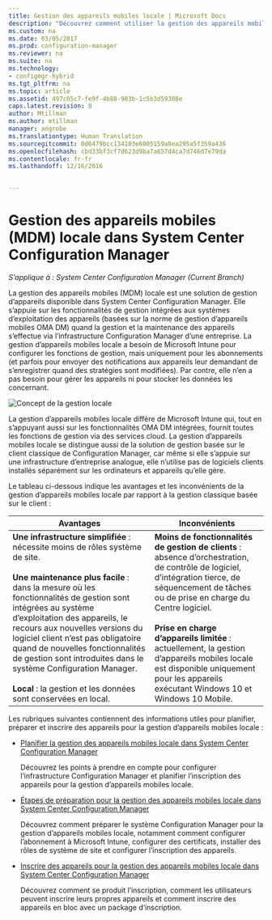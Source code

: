 ```yaml
---
title: Gestion des appareils mobiles locale | Microsoft Docs
description: "Découvrez comment utiliser la gestion des appareils mobiles locale, une méthode de gestion d’appareils disponible dans System Center Configuration Manager."
ms.custom: na
ms.date: 03/05/2017
ms.prod: configuration-manager
ms.reviewer: na
ms.suite: na
ms.technology:
- configmgr-hybrid
ms.tgt_pltfrm: na
ms.topic: article
ms.assetid: 497c05c7-fe9f-4b88-983b-1c5b3d59308e
caps.latest.revision: 8
author: Mtillman
ms.author: mtillman
manager: angrobe
ms.translationtype: Human Translation
ms.sourcegitcommit: 0d6479bcc134103e6005159a8ea295a5f359a436
ms.openlocfilehash: cbd33bf3cf7d623d9ba7a657d4ca7d746d7e79da
ms.contentlocale: fr-fr
ms.lasthandoff: 12/16/2016


---
```

# <a name="on-premises-mobile-device-management-mdm-in-system-center-configuration-manager"></a>Gestion des appareils mobiles (MDM) locale dans System Center Configuration Manager

*S’applique à : System Center Configuration Manager (Current Branch)*

La gestion des appareils mobiles (MDM) locale est une solution de gestion d’appareils disponible dans System Center Configuration Manager. Elle s’appuie sur les fonctionnalités de gestion intégrées aux systèmes d’exploitation des appareils (basées sur la norme de gestion d’appareils mobiles OMA DM) quand la gestion et la maintenance des appareils s’effectue via l’infrastructure Configuration Manager d’une entreprise. La gestion d’appareils mobiles locale a besoin de Microsoft Intune pour configurer les fonctions de gestion, mais uniquement pour les abonnements (et parfois pour envoyer des notifications aux appareils leur demandant de s’enregistrer quand des stratégies sont modifiées). Par contre, elle n’en a pas besoin pour gérer les appareils ni pour stocker les données les concernant.  

 ![Concept de la gestion locale](media/On-premises-conceptual.png)  

 La gestion d’appareils mobiles locale diffère de Microsoft Intune qui, tout en s’appuyant aussi sur les fonctionnalités OMA DM intégrées, fournit toutes les fonctions de gestion via des services cloud.  La gestion d’appareils mobiles locale se distingue aussi de la solution de gestion basée sur le client classique de Configuration Manager, car même si elle s’appuie sur une infrastructure d’entreprise analogue, elle n’utilise pas de logiciels clients installés séparément sur les ordinateurs et appareils qu’elle gère.  

 Le tableau ci-dessous indique les avantages et les inconvénients de la gestion d’appareils mobiles locale par rapport à la gestion classique basée sur le client :  

|Avantages|Inconvénients|  
|----------------|-------------------|  
|**Une infrastructure simplifiée** : nécessite moins de rôles système de site.<br /><br /> **Une maintenance plus facile** : dans la mesure où les fonctionnalités de gestion sont intégrées au système d’exploitation des appareils, le recours aux nouvelles versions du logiciel client n’est pas obligatoire quand de nouvelles fonctionnalités de gestion sont introduites dans le système Configuration Manager.<br /><br /> **Local** : la gestion et les données sont conservées en local.|**Moins de fonctionnalités de gestion de clients** : absence d’orchestration, de contrôle de logiciel, d’intégration tierce, de séquencement de tâches ou de prise en charge du Centre logiciel.<br /><br /> **Prise en charge d’appareils limitée** : actuellement, la gestion d’appareils mobiles locale est disponible uniquement pour les appareils exécutant Windows 10 et Windows 10 Mobile.|  

 Les rubriques suivantes contiennent des informations utiles pour planifier, préparer et inscrire des appareils pour la gestion d’appareils mobiles locale :  

-   [Planifier la gestion des appareils mobiles locale dans System Center Configuration Manager](../plan-design/plan-on-premises-mdm.md)  

     Découvrez les points à prendre en compte pour configurer l’infrastructure Configuration Manager et planifier l’inscription des appareils pour la gestion d’appareils mobiles locale.  

-   [Étapes de préparation pour la gestion des appareils mobiles locale dans System Center Configuration Manager](../get-started/preparation-steps-for-on-premises-mdm.md)  

     Découvrez comment préparer le système Configuration Manager pour la gestion d’appareils mobiles locale, notamment comment configurer l’abonnement à Microsoft Intune, configurer des certificats, installer des rôles de système de site et configurer l’inscription des appareils.  

-   [Inscrire des appareils pour la gestion des appareils mobiles locale dans System Center Configuration Manager](../deploy-use/enroll-devices-on-premises-mdm.md)  

     Découvrez comment se produit l’inscription, comment les utilisateurs peuvent inscrire leurs propres appareils et comment inscrire des appareils en bloc avec un package d’inscription.  

